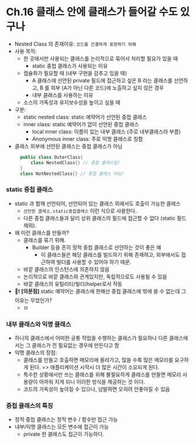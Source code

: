 # Ch.16 클래스 안에 클래스가 들어갈 수도 있구나
- Nested Class 의 존재이유: `코드를 간결하게 표현하기 위해`
- 사용 목적: 
  - 한 곳에서만 사용되는 클래스를 논리적으로 묶어서 처리할 필요가 있을 때
    - static 중첩 클래스가 사용되는 이유
  - 캡슐화가 필요할 때 (내부 구현을 감추고 있을 때)
    - A 클래스에 선언된 private 필드에 접근하고 싶은 B 라는 클래스를 선언하고, B 를 외부 (A가 아닌 다른 코드)에 노출하고 싶지 않은 경우
    - 내부 클래스를 사용하는 이유
  - 소스의 가독성과 유지보수성을 높이고 싶을 때
- 구분:
  - static nested class: static 예약어가 선언된 중첩 클래스
  - inner class: static 예약어가 없이 선언된 중첩 클래스
    - local inner class: 이름이 있는 내부 클래스 (주로 내부클래스라 부름)
    - Anonymous inner class: 주로 익명 클래스로 칭함
- 클래스 외부에 선언된 클래스는 중첩 클래스가 아님
  ```java
    public class OuterClass{
        class NestedClass{} // 중첩 클래스임!
    }
    class NotNestedClass{} // 중첩 클래스 아님!
    ```

### static 중첩 클래스
- static 과 함깨 선언되어, 선언되어 있는 클래스 외에서도 호출이 가능한 클래스
  - `선언한 클래스.static중첩클래스` 이런 식으로 사용한다.
  - 다른 중첩 클래스들과 달리 상위 클래스의 필드에 접근할 수 없다 (static 필드 제외).
- 왜 이런 클래스를 만들까?
  - 클래스를 묶기 위해.
    - Builder 등을 흔히 정적 중첩 클래스로 선언하는 것이 좋은 예
      - 이 클래스들은 해당 클래스를 빌드하기 위해 존재하고, 외부에서도 접근하여 빌더를 사용할 수 있어야 하기 때문.
  - 바깥 클래스의 인스턴스에 의존하지 않음 
  - 논리적으로 바깥 클래스와 관계있지만, 독립적으로도 사용될 수 있음 
  - 바깥 클래스의 유틸리티/빌더/helper로서 작동
- 🚨❗ **[의문점]** static 예약어는 클래스에 한해선 중첩 클래스에 밖에 쓸 수 없는데 그 이유는 무었인가?
  - ㅁ

### 내부 클래스와 익명 클래스
- 하나의 클래스에서 어떠한 공통 작업을 수행하는 클래스가 필요하나 다른 클래스에서는 그 클래스가 전 필요없는 경우에 만든다고 함
- 익명 클래스의 장점:
  - 클래스를 만들고 호출하면 메모리에 올라가고, 많을 수록 많은 메모리를 요구하게 된다. => 애플리케이션 시작시 더 많은 시간이 소요되게 된다.
  - 특수한 상황에서만 쓰는 클래스를 위해 불필요하게 클래스를 만들면 메모리 사용량이 아까워 지게 되니 이러한 방식을 제공하는 것 이다.
  - 코드의 가독성이 높아질 수 있으나, 남발하면 오히려 안좋아질 수 있음

### 중첩 클래스의 특징
- 정적 중첩 클래스는 정적 변수 / 함수만 접근 가능
- 내부/익명 클래스는 모든 변수에 접근이 가능
  - private 한 클래스도 접근이 가능하다.